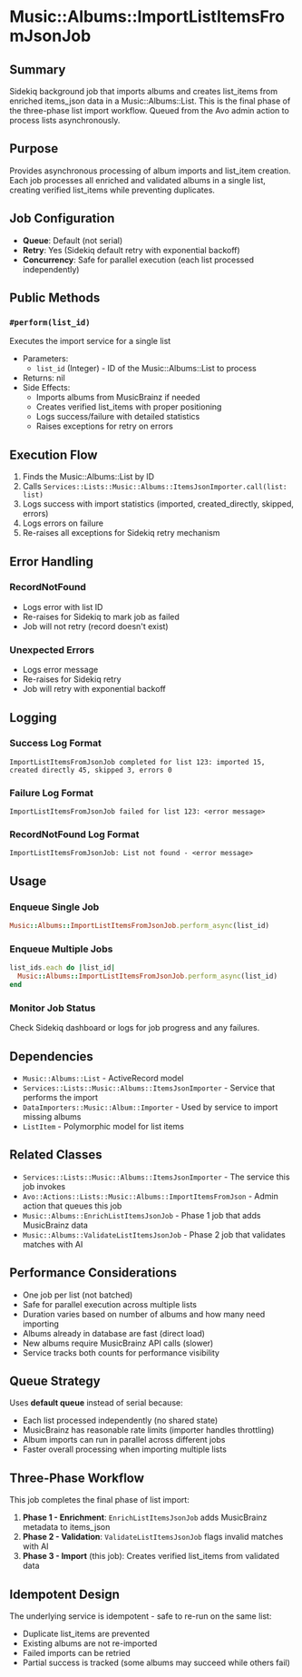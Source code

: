 # Music::Albums::ImportListItemsFromJsonJob

## Summary
Sidekiq background job that imports albums and creates list_items from enriched items_json data in a Music::Albums::List. This is the final phase of the three-phase list import workflow. Queued from the Avo admin action to process lists asynchronously.

## Purpose
Provides asynchronous processing of album imports and list_item creation. Each job processes all enriched and validated albums in a single list, creating verified list_items while preventing duplicates.

## Job Configuration
- **Queue**: Default (not serial)
- **Retry**: Yes (Sidekiq default retry with exponential backoff)
- **Concurrency**: Safe for parallel execution (each list processed independently)

## Public Methods

### `#perform(list_id)`
Executes the import service for a single list
- Parameters:
  - `list_id` (Integer) - ID of the Music::Albums::List to process
- Returns: nil
- Side Effects:
  - Imports albums from MusicBrainz if needed
  - Creates verified list_items with proper positioning
  - Logs success/failure with detailed statistics
  - Raises exceptions for retry on errors

## Execution Flow

1. Finds the Music::Albums::List by ID
2. Calls `Services::Lists::Music::Albums::ItemsJsonImporter.call(list: list)`
3. Logs success with import statistics (imported, created_directly, skipped, errors)
4. Logs errors on failure
5. Re-raises all exceptions for Sidekiq retry mechanism

## Error Handling

### RecordNotFound
- Logs error with list ID
- Re-raises for Sidekiq to mark job as failed
- Job will not retry (record doesn't exist)

### Unexpected Errors
- Logs error message
- Re-raises for Sidekiq retry
- Job will retry with exponential backoff

## Logging

### Success Log Format
```
ImportListItemsFromJsonJob completed for list 123: imported 15, created directly 45, skipped 3, errors 0
```

### Failure Log Format
```
ImportListItemsFromJsonJob failed for list 123: <error message>
```

### RecordNotFound Log Format
```
ImportListItemsFromJsonJob: List not found - <error message>
```

## Usage

### Enqueue Single Job
```ruby
Music::Albums::ImportListItemsFromJsonJob.perform_async(list_id)
```

### Enqueue Multiple Jobs
```ruby
list_ids.each do |list_id|
  Music::Albums::ImportListItemsFromJsonJob.perform_async(list_id)
end
```

### Monitor Job Status
Check Sidekiq dashboard or logs for job progress and any failures.

## Dependencies
- `Music::Albums::List` - ActiveRecord model
- `Services::Lists::Music::Albums::ItemsJsonImporter` - Service that performs the import
- `DataImporters::Music::Album::Importer` - Used by service to import missing albums
- `ListItem` - Polymorphic model for list items

## Related Classes
- `Services::Lists::Music::Albums::ItemsJsonImporter` - The service this job invokes
- `Avo::Actions::Lists::Music::Albums::ImportItemsFromJson` - Admin action that queues this job
- `Music::Albums::EnrichListItemsJsonJob` - Phase 1 job that adds MusicBrainz data
- `Music::Albums::ValidateListItemsJsonJob` - Phase 2 job that validates matches with AI

## Performance Considerations
- One job per list (not batched)
- Safe for parallel execution across multiple lists
- Duration varies based on number of albums and how many need importing
- Albums already in database are fast (direct load)
- New albums require MusicBrainz API calls (slower)
- Service tracks both counts for performance visibility

## Queue Strategy
Uses **default queue** instead of serial because:
- Each list processed independently (no shared state)
- MusicBrainz has reasonable rate limits (importer handles throttling)
- Album imports can run in parallel across different jobs
- Faster overall processing when importing multiple lists

## Three-Phase Workflow
This job completes the final phase of list import:
1. **Phase 1 - Enrichment**: `EnrichListItemsJsonJob` adds MusicBrainz metadata to items_json
2. **Phase 2 - Validation**: `ValidateListItemsJsonJob` flags invalid matches with AI
3. **Phase 3 - Import** (this job): Creates verified list_items from validated data

## Idempotent Design
The underlying service is idempotent - safe to re-run on the same list:
- Duplicate list_items are prevented
- Existing albums are not re-imported
- Failed imports can be retried
- Partial success is tracked (some albums may succeed while others fail)
